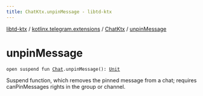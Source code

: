 ```yaml
---
title: ChatKtx.unpinMessage - libtd-ktx
---
```


[libtd-ktx](../../index.html) / [kotlinx.telegram.extensions](../index.html) / [ChatKtx](index.html) / [unpinMessage](./unpin-message.html)

# unpinMessage

`open suspend fun `[`Chat`](https://tdlibx.github.io/td/docs/org/drinkless/td/libcore/telegram/TdApi.Chat.html)`.unpinMessage(): `[`Unit`](https://kotlinlang.org/api/latest/jvm/stdlib/kotlin/-unit/index.html)

Suspend function, which removes the pinned message from a chat; requires canPinMessages rights
in the group or channel.

